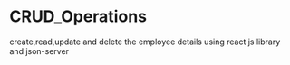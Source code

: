 # CRUD_Operations
create,read,update and delete the employee details using react js library and json-server 
